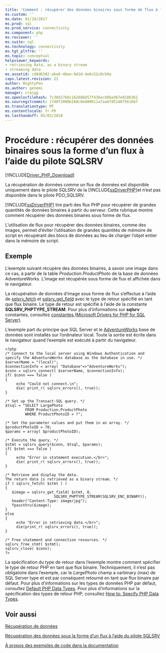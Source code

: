 ```yaml
---
title: 'Comment : récupérer des données binaires sous forme de flux à l’aide du pilote SQLSRV | Documents Microsoft'
ms.custom: ''
ms.date: 01/19/2017
ms.prod: sql
ms.prod_service: connectivity
ms.component: php
ms.reviewer: ''
ms.suite: sql
ms.technology: connectivity
ms.tgt_pltfrm: ''
ms.topic: conceptual
helpviewer_keywords:
- retrieving data, as a binary stream
- streaming data
ms.assetid: cd8d6382-abe6-48ee-9d10-4e6c52c0cb9a
caps.latest.revision: 21
author: MightyPen
ms.author: genemi
manager: craigg
ms.openlocfilehash: 7c38d17b6c162688d57f436ecb0bedb7e818b361
ms.sourcegitcommit: 1740f3090b168c0e809611a7aa6fd514075616bf
ms.translationtype: MT
ms.contentlocale: fr-FR
ms.lasthandoff: 05/03/2018
---
```

# <a name="how-to-retrieve-binary-data-as-a-stream-using-the-sqlsrv-driver"></a>Procédure : récupérer des données binaires sous la forme d’un flux à l’aide du pilote SQLSRV
[!INCLUDE[Driver_PHP_Download](../../includes/driver_php_download.md)]

La récupération de données comme un flux de données est disponible uniquement dans le pilote SQLSRV de la [!INCLUDE[ssDriverPHP](../../includes/ssdriverphp_md.md)]et n’est pas disponible dans le pilote PDO_SQLSRV.  
  
[!INCLUDE[ssDriverPHP](../../includes/ssdriverphp_md.md)] tire parti des flux PHP pour récupérer de grandes quantités de données binaires à partir du serveur. Cette rubrique montre comment récupérer des données binaires sous forme de flux.  
  
L’utilisation de flux pour récupérer des données binaires, comme des images, permet d’éviter l’utilisation de grandes quantités de mémoire de script en récupérant des blocs de données au lieu de charger l’objet entier dans la mémoire de script.  
  
## <a name="example"></a>Exemple  
L’exemple suivant récupère des données binaires, à savoir une image dans ce cas, à partir de la table *Production.ProductPhoto* de la base de données AdventureWorks. L’image est récupérée sous forme de flux et affichée dans le navigateur.  
  
La récupération de données d’image sous forme de flux s’effectue à l’aide de [sqlsrv_fetch](../../connect/php/sqlsrv-fetch.md) et [sqlsrv_get_field](../../connect/php/sqlsrv-get-field.md) avec le type de retour spécifié en tant que flux binaire. Le type de retour est spécifié à l’aide de la constante **SQLSRV_PHPTYPE_STREAM**. Pour plus d’informations sur **sqlsrv** constantes, consultez [constantes &#40;Microsoft Drivers for PHP for SQL Server&#41;](../../connect/php/constants-microsoft-drivers-for-php-for-sql-server.md).  
  
L’exemple part du principe que SQL Server et le [AdventureWorks](https://github.com/Microsoft/sql-server-samples/tree/master/samples/databases/adventure-works) base de données sont installés sur l’ordinateur local. Toute la sortie est écrite dans le navigateur quand l’exemple est exécuté à partir du navigateur.  
  
```  
<?php  
/* Connect to the local server using Windows Authentication and  
specify the AdventureWorks database as the database in use. */  
$serverName = "(local)";  
$connectionInfo = array( "Database"=>"AdventureWorks");  
$conn = sqlsrv_connect( $serverName, $connectionInfo);  
if( $conn === false )  
{  
     echo "Could not connect.\n";  
     die( print_r( sqlsrv_errors(), true));  
}  
  
/* Set up the Transact-SQL query. */  
$tsql = "SELECT LargePhoto   
         FROM Production.ProductPhoto   
         WHERE ProductPhotoID = ?";  
  
/* Set the parameter values and put them in an array. */  
$productPhotoID = 70;  
$params = array( $productPhotoID);  
  
/* Execute the query. */  
$stmt = sqlsrv_query($conn, $tsql, $params);  
if( $stmt === false )  
{  
     echo "Error in statement execution.</br>";  
     die( print_r( sqlsrv_errors(), true));  
}  
  
/* Retrieve and display the data.  
The return data is retrieved as a binary stream. */  
if ( sqlsrv_fetch( $stmt ) )  
{  
   $image = sqlsrv_get_field( $stmt, 0,   
                      SQLSRV_PHPTYPE_STREAM(SQLSRV_ENC_BINARY));  
   header("Content-Type: image/jpg");  
   fpassthru($image);  
}  
else  
{  
     echo "Error in retrieving data.</br>";  
     die(print_r( sqlsrv_errors(), true));  
}  
  
/* Free statement and connection resources. */  
sqlsrv_free_stmt( $stmt);  
sqlsrv_close( $conn);  
?>  
```  
  
La spécification du type de retour dans l’exemple montre comment spécifier le type de retour PHP en tant que flux binaire. Techniquement, il n’est pas obligatoire dans l’exemple, car le *LargePhoto* champ a varbinary (max) de SQL Server type et est par conséquent retourné en tant que flux binaire par défaut. Pour plus d’informations sur les types de données PHP par défaut, consultez [Default PHP Data Types](../../connect/php/default-php-data-types.md). Pour plus d’informations sur la spécification des types de retour PHP, consultez [How to: Specify PHP Data Types](../../connect/php/how-to-specify-php-data-types.md).  
  
## <a name="see-also"></a>Voir aussi  
[Récupération de données](../../connect/php/retrieving-data.md)

[Récupération des données sous la forme d’un flux à l’aide du pilote SQLSRV](../../connect/php/retrieving-data-as-a-stream-using-the-sqlsrv-driver.md)

[À propos des exemples de code dans la documentation](../../connect/php/about-code-examples-in-the-documentation.md)  
  
